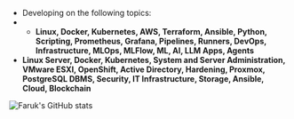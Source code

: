 - Developing on the following topics:
-   - **Linux, Docker, Kubernetes, AWS, Terraform, Ansible, Python, Scripting, Prometheus, Grafana, Pipelines, Runners, DevOps, Infrastructure, MLOps, MLFlow, ML, AI, LLM Apps, Agents**
- **Linux Server, Docker, Kubernetes, System and Server Administration, VMware ESXI, OpenShift, Active Directory, Hardening, Proxmox, PostgreSQL DBMS, Security, IT Infrastructure, Storage, Ansible, Cloud, Blockchain**
    
![Faruk's GitHub stats](https://github-readme-stats.vercel.app/api?username=faruk-guler&show_icons=true&theme=transparent)
